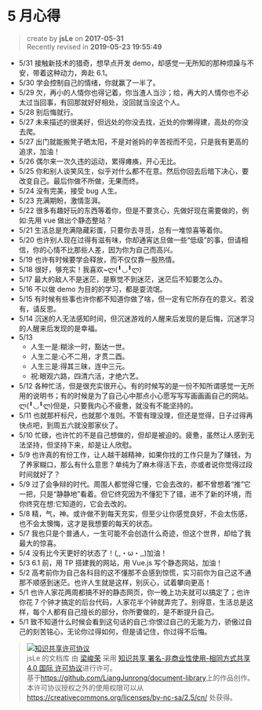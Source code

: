 # 5 月心得

> create by **jsLe** on **2017-05-31**  
> Recently revised in **2019-05-23 19:55:49**

- 5/31 接触新技术的猎奇，想早点开发 demo，却感觉一无所知的那种烦躁与不安，带着这种动力，奔赴 6.1。
- 5/30 学会控制自己的情绪，你就赢了一半了。
- 5/29 欠，再小的人情你也得记着，你当渣人当沙；给，再大的人情你也不必太过当回事，有回那就好好相处，没回就当没这个人。
- 5/28 别后悔就行。
- 5/27 未来描述的很美好，但远处的你没去找，近处的你懒得建，高处的你没去爬。
- 5/27 出门就能搬凳子晒太阳，不是对爸妈的辛苦视而不见，只是我有更高的追求，加油！
- 5/26 偶尔来一次久违的运动，累得瘫痪，开心无比。
- 5/25 你和别人谈笑风生，似乎对什么都不在意。然后你回去后暗下决心，要改变自己。最后你做不所做，无果而终。
- 5/24 没有完美，接受 bug 人生。
- 5/23 充满期盼，激情澎湃。
- 5/22 很多有趣好玩的东西等着你，但是不要贪心，先做好现在需要做的，例如:先用 vue 做出个静态整站？
- 5/21 生活总是充满隐藏彩蛋，只要你去寻觅，总有一堆惊喜等着你。
- 5/20 也许别人现在过得有滋有味，你却通宵达旦做一些“低级”的事，但请相信，你的心情不比那些人差，因为你为自己而高兴。
- 5/19 也许有时候要学会释放，而不仅仅靠一股热情。
- 5/18 很好，够充实！我喜欢~ლ(╹◡╹ლ)
- 5/17 最大的敌人不是迷茫，是察觉不到迷茫，迷茫后不知要怎么办。
- 5/16 不以做 demo 为目的的学习，都是耍流氓。
- 5/15 有时候有些事也许你都不知道你做了啥，但一定有它所存在的意义。若没有，请反思。
- 5/14 沉迷的人无法感知时间，但沉迷游戏的人醒来后发现的是后悔，沉迷学习的人醒来后发现的是幸福。
- 5/13
  - 人生一是:糊涂一时，豁达一世。
  - 人生二是:心不二用，才贯二酉。
  - 人生三是:得其三昧，连中三元。
  - 祝:眼观六路，四清六活，才绝六艺。
- 5/12 各种忙活，但是很充实很开心。有的时候写的是一份不知所谓感觉一无所用的说明书；有的时候是为了自己心中那点小心愿写写写画画画自己的网站。ლ(╹◡╹ლ)但是，只要我内心不疲惫，就没有不能坚持的。
- 5/11 也就那杆标尺，也就那个准则。不管有理没理，但还是觉得，日子过得再快点吧，到周五六就没那家伙了。
- 5/10 忙碌，也许忙的不是自己想做的，但却是被迫的。疲惫，虽然让人感到无法坚持，但坚持下来，却是让人欣慰。
- 5/9 也许真的有份工作，让人越干越精神，如果你找的工作只是为了赚钱，为了养家糊口，那么有什么意思？单纯为了麻木得活下去，亦或者说你觉得过段时间就好了？
- 5/9 过了会争辩的时代。周围人都觉得它懂，它会去改的，都不曾想着“推”它一把，只是“静静地”看着。但它终究因为不懂犯下了错，进不了新的环境，而你终究在想:它知道的，它会去改的。
- 5/8 精，气，神。或许做不到每天充实，但至少让你感觉良好，不会太伤感，也不会太懊悔，这才是我想要的每天的状态。
- 5/7 我也只是个普通人，一生可能不会创造什么奇迹，但这个世界，却给了我最大的惊喜。
- 5/4 没有比今天更好的状态了！(,,・ω・,,)加油！
- 5/3 6.1 前，用 TP 搭建我的网站，用 Vue.js 写个静态网站，加油！
- 5/2 高考前你为自己各科目的这不懂那不会感到惊慌，实习前你为自己这不通那不顺感到迷茫。也许人生就是这样，别灰心，试着攀向更高！
- 5/1 也许人家花两周都搞不好的静态网页，你一晚上功夫就可以搞定了；也许你花 7 个钟才搞定的后台代码，人家花半个钟就弄完了。别得意，生活总是这样，每个人都有自己擅长的部分，你所要做的，是不断提升自己。
- 5/1 致不知道什么时候会看到这句话的自己:你恨过自己的无能为力，骄傲过自己的刻苦铭心，无论你过得如何，但是请记住，你过得不后悔。

> <a rel="license" href="http://creativecommons.org/licenses/by-nc-sa/4.0/"><img alt="知识共享许可协议" style="border-width:0" src="https://i.creativecommons.org/l/by-nc-sa/4.0/88x31.png" /></a><br /><span xmlns:dct="http://purl.org/dc/terms/" property="dct:title">jsLe 的文档库</span> 由 <a xmlns:cc="http://creativecommons.org/ns#" href="https://github.com/LiangJunrong/document-library" property="cc:attributionName" rel="cc:attributionURL">梁峻荣</a> 采用 <a rel="license" href="http://creativecommons.org/licenses/by-nc-sa/4.0/">知识共享 署名-非商业性使用-相同方式共享 4.0 国际 许可协议</a>进行许可。<br />基于<a xmlns:dct="http://purl.org/dc/terms/" href="https://github.com/LiangJunrong/document-library" rel="dct:source">https://github.com/LiangJunrong/document-library</a>上的作品创作。<br />本许可协议授权之外的使用权限可以从 <a xmlns:cc="http://creativecommons.org/ns#" href="https://creativecommons.org/licenses/by-nc-sa/2.5/cn/" rel="cc:morePermissions">https://creativecommons.org/licenses/by-nc-sa/2.5/cn/</a> 处获得。
